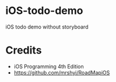 # iOS-todo-demo

iOS todo demo without storyboard

# Credits

- iOS Programming 4th Edition
- https://github.com/mrshyi/RoadMapiOS